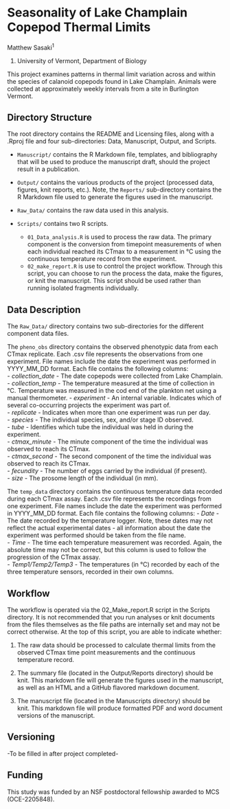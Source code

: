 # Seasonality of Lake Champlain Copepod Thermal Limits	

Matthew Sasaki<sup>1</sup>

1. University of Vermont, Department of Biology	

This project examines patterns in thermal limit variation across and within the species of calanoid copepods found in Lake Champlain. Animals were collected at approximately weekly intervals from a site in Burlington Vermont.    

## Directory Structure 
The root directory contains the README and Licensing files, along with a .Rproj file and four sub-directories: Data, Manuscript, Output, and Scripts.  

-   `Manuscript/` contains the R Markdown file, templates, and bibliography that will be used to produce the manuscript draft, should the project result in a publication. 

-   `Output/` contains the various products of the project (processed data, figures, knit reports, etc.). Note, the `Reports/` sub-directory contains the R Markdown file used to generate the figures used in the manuscript.  

-   `Raw_Data/` contains the raw data used in this analysis.  

-   `Scripts/` contains two R scripts. 
    -   `01_Data_analysis.R` is used to process the raw data. The primary component is the conversion from timepoint measurements of when each individual reached its CTmax to a measurement in °C using the continuous temperature record from the experiment. 
    -   `02_make_report.R` is use to control the project workflow. Through this script, you can choose to run the process the data, make the figures, or knit the manuscript. This script should be used rather than running isolated fragments individually. 


## Data Description 	

The `Raw_Data/` directory contains two sub-directories for the different component data files.

The `pheno_obs` directory contains the observed phenotypic data from each CTmax replicate. Each .csv file represents the observations from one experiment. File names include the date the experiment was performed in YYYY_MM_DD format. Each file contains the following columns:    
    -   *collection_date* - The date copepods were collected from Lake Champlain. 	  	
    -   *collection_temp*	- The temperature measured at the time of collection in °C. Temperature was measured in the cod end of the plankton net using a manual thermometer.	
    -   *experiment* - An internal variable. Indicates which of several co-occurring projects the experiment was part of. 		   
    -   *replicate* - Indicates when more than one experiment was run per day. 		   
    -   *species* - The individual species, sex, and/or stage ID observed.		   
    -   *tube* - Identifies which tube the individual was held in during the experiment. 		   
    -   *ctmax_minute* - The minute component of the time the individual was observed to reach its CTmax. 		   
    -   *ctmax_second* - The second component of the time the individual was observed to reach its CTmax. 		   
    -   *fecundity* - The number of eggs carried by the individual (if present). 		   
    -   *size* - The prosome length of the individual (in mm). 		   

The `temp_data` directory contains the continuous temperature data recorded during each CTmax assay. Each .csv file represents the recordings from one experiment. File names include the date the experiment was performed in YYYY_MM_DD format. Each file contains the following columns:
    -   *Date* - The date recorded by the temperature logger. Note, these dates may not reflect the actual experimental dates - all information about the date the experiment was performed should be taken from the file name.    	
    -   *Time*	- The time each temperature measurement was recorded. Again, the absolute time may not be correct, but this column is used to follow the progression of the CTmax assay.	
    -   *Temp1/Temp2/Temp3* - The temperatures (in °C) recorded by each of the three temperature sensors, recorded in their own columns. 	
    
    
## Workflow

The workflow is operated via the 02_Make_report.R script in the Scripts directory. It is not recommended that you run analyses or knit documents from the files themselves as the file paths are internally set and may not be correct otherwise. At the top of this script, you are able to indicate whether:

1. The raw data should be processed to calculate thermal limits from the observed CTmax time point measurements and the continuous temperature record.  

2. The summary file (located in the Output/Reports directory) should be knit. This markdown file will generate the figures used in the manuscript, as well as an HTML and a GitHub flavored markdown document.

3. The manuscript file (located in the Manuscripts directory) should be knit. This markdown file will produce formatted PDF and word document versions of the manuscript. 


## Versioning   

-To be filled in after project completed- 

## Funding

This study was funded by an NSF postdoctoral fellowship awarded to MCS (OCE-2205848).
